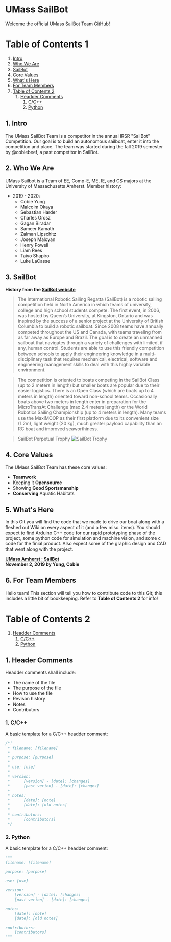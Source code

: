 # UMass SailBot
Welcome the official UMass SailBot Team GitHub!

# Table of Contents 1
1. [Intro](#1-intro)
2. [Who We Are](#2-who-we-are)
3. [SailBot](#3-sailbot)
4. [Core Values](#4-core-values)
5. [What's Here](#5-whats-here)
6. [For Team Members](#6-for-team-members)
7. [Table of Contents 2](#table-of-contents-2)
   1. [Headder Comments](#1-header-comments)
      1. [C/C++](#1-cc)
      2. [Python](#2-python)

## 1. Intro
The UMass SailBot Team is a competitor in the annual IRSR "SailBot" Competition. Our goal is to build an autonomous sailboat, enter it into the competition and place. The team was started during the fall 2019 semester by @cobiebeef, a past competitor in SailBot.

## 2. Who We Are
UMass Sailbot is a Team of EE, Comp-E, ME, IE, and CS majors at the University of Massachusetts Amherst.
Member history:
- 2019 - 2020:
  - Cobie Yung
  - Malcolm Okaya
  - Sebastian Harder
  - Charles Orosz
  - Gagan Biradar
  - Sameer Kamath
  - Zalman Lipschitz
  - Joseph Maloyan
  - Henry Powell
  - Liam Rees
  - Taiyo Shapiro
  - Luke LaCasse


## 3. SailBot
__History from the [SailBot website](https://www.sailbot.org)__
> The International Robotic Sailing Regatta (SailBot) is a robotic sailing competition held in North America in which teams of university,  college and high school students compete. The first event, in 2006, was hosted by Queen’s University, at Kingston, Ontario and was inspired by the success of a senior project at the University of British Columbia to build a robotic sailboat. Since 2008 teams have annually competed throughout the US and Canada, with teams traveling from as far away as Europe and Brazil. The goal is to create an unmanned sailboat that navigates through a variety of challenges with limited, if any, human control. Students are able to use this friendly competition between schools to apply their engineering knowledge in a multi-disciplinary task that requires mechanical, electrical, software and engineering management skills to deal with this highly variable environment.

> The competition is oriented to boats competing in the SailBot Class (up to 2 meters in length) but smaller boats are popular due to their easier logistics. There is an Open Class (which are boats up to 4 meters in length) oriented toward non-school teams. Occasionally boats above two meters in length enter in preparation for the MicroTransAt Challenge (max 2.4 meters length) or the  World Robotics Sailing Championship (up to 4 meters in length). Many teams use the MaxiMOOP as their first platform due to its convenient size (1.2m), light weight (20 kg), much greater payload capability than an RC boat and improved seaworthiness.

> SailBot Perpetual Trophy
> ![SailBot Trophy](https://www.sailbot.org/wp-content/uploads/2017/06/SailBot-trophy.jpg)

## 4. Core Values
The UMass SailBot Team has these core values:
- __Teamwork__
- Keeping it __Opensource__
- Showing __Good Sportsmanship__
- __Conserving__ Aquatic Habitats

## 5. What's Here
In this Git you will find the code that we made to drive our boat along with a fleshed out Wiki on every aspect of it (and a few misc. items). You should expect to find Arduino C++ code for our rapid prototyping phase of the project, some python code for simulation and machine vision, and some c code for the finial product. Also expect some of the graphic design and CAD that went along with the project.

[__UMass Amherst : SailBot__](#umass-sailbot) <br> __November 2, 2019 by Yung, Cobie__

## 6. For Team Members
Hello team! This section will tell you how to contribute code to this Git; this includes a little bit of bookkeeping. Refer to __Table of Contents 2__ for info!

# Table of Contents 2
1. [Headder Comments](#1-header-comments)
   1. [C/C++](#1-cc)
   2. [Python](#2-python)
  
## 1. Header Comments
Headder comments shall include:
- The name of the file
- The purpose of the file
- How to use the file
- Revison history
- Notes
- Contributors

### 1. C/C++
A basic template for a C/C++ headder comment:
```c
/*!
 * filename: [filename]
 *
 * purpose: [purpose]
 *
 * use: [use]
 *
 * version:
 *      [version] - [date]: [changes]
 *      [past verion] - [date]: [changes]
 *
 * notes:
 *      [date]: [note]
 *      [date]: [old notes]
 *
 * contributors:
 *      [contributors]
 */
```
### 2. Python
A basic template for a C/C++ headder comment:
```python
"""
filename: [filename]

purpose: [purpose]

use: [use]

version:
    [version] - [date]: [changes]
    [past verion] - [date]: [changes]

notes:
    [date]: [note]
    [date]: [old notes]

contributors:
    [contributors]
"""
```
